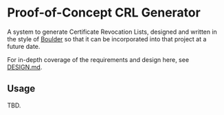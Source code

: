 # Proof-of-Concept CRL Generator

A system to generate Certificate Revocation Lists, designed and written in the style of [Boulder](https://github.com/letsencrypt/boulder) so that it can be incorporated into that project at a future date.

For in-depth coverage of the requirements and design here, see [DESIGN.md](DESIGN.md).

## Usage

TBD.
